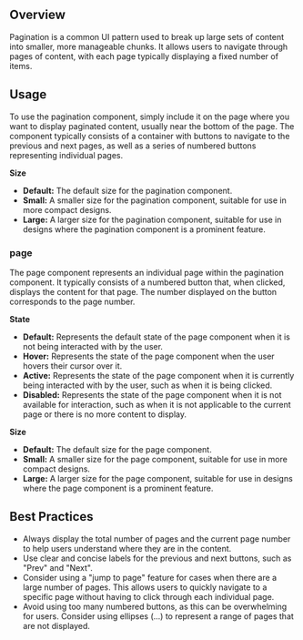 ## Overview

Pagination is a common UI pattern used to break up large sets of content into smaller, more manageable chunks. It allows users to navigate through pages of content, with each page typically displaying a fixed number of items.

## Usage

To use the pagination component, simply include it on the page where you want to display paginated content, usually near the bottom of the page. The component typically consists of a container with buttons to navigate to the previous and next pages, as well as a series of numbered buttons representing individual pages.

**Size**

- **Default:** The default size for the pagination component.
- **Small:** A smaller size for the pagination component, suitable for use in more compact designs.
- **Large:** A larger size for the pagination component, suitable for use in designs where the pagination component is a prominent feature.

### page

The page component represents an individual page within the pagination component. It typically consists of a numbered button that, when clicked, displays the content for that page. The number displayed on the button corresponds to the page number.

**State**

- **Default:** Represents the default state of the page component when it is not being interacted with by the user.
- **Hover:** Represents the state of the page component when the user hovers their cursor over it.
- **Active:** Represents the state of the page component when it is currently being interacted with by the user, such as when it is being clicked.
- **Disabled:** Represents the state of the page component when it is not available for interaction, such as when it is not applicable to the current page or there is no more content to display.

**Size**

- **Default:** The default size for the page component.
- **Small:** A smaller size for the page component, suitable for use in more compact designs.
- **Large:** A larger size for the page component, suitable for use in designs where the page component is a prominent feature.

## Best Practices

- Always display the total number of pages and the current page number to help users understand where they are in the content.
- Use clear and concise labels for the previous and next buttons, such as "Prev" and "Next".
- Consider using a "jump to page" feature for cases when there are a large number of pages. This allows users to quickly navigate to a specific page without having to click through each individual page.
- Avoid using too many numbered buttons, as this can be overwhelming for users. Consider using ellipses (...) to represent a range of pages that are not displayed.
